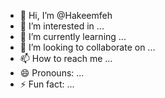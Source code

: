- 👋 Hi, I’m @Hakeemfeh
- 👀 I’m interested in ...
- 🌱 I’m currently learning ...
- 💞️ I’m looking to collaborate on ...
- 📫 How to reach me ...
- 😄 Pronouns: ...
- ⚡ Fun fact: ...

<!---
Hakeemfeh/Hakeemfeh is a ✨ special ✨ repository because its `README.md` (this file) appears on your GitHub profile.
You can click the Preview link to take a look at your changes.
--->
